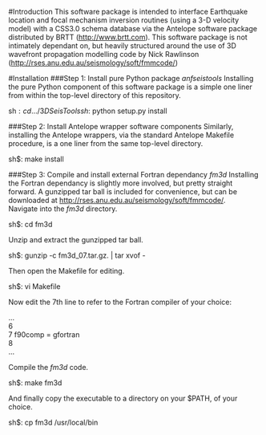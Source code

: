 #Introduction
This software package is intended to interface Earthquake location and 
focal mechanism inversion routines (using a 3-D velocity model) with a 
CSS3.0 schema database via the Antelope software package distributed by 
BRTT (http://www.brtt.com). This software package is not intimately 
dependant on, but heavily structured around the use of 3D wavefront 
propagation modelling code by Nick Rawlinson 
(http://rses.anu.edu.au/seismology/soft/fmmcode/)

#Installation
###Step 1: Install pure Python package *anfseistools*
Installing the pure Python component of this software package is a simple 
one liner from within the top-level directory of this repository.

sh$: cd .../3DSeisTools  
sh$: python setup.py install

###Step 2: Install Antelope wrapper software components
Similarly, installing the Antelope wrappers, via the standard Antelope 
Makefile procedure, is a one liner from the same top-level directory.

sh$: make install

###Step 3: Compile and install external Fortran dependancy *fm3d*
Installing the Fortran dependancy is slightly more involved, but pretty 
straight forward. A gunzipped tar ball is included for convenience, but 
can be downloaded at http://rses.anu.edu.au/seismology/soft/fmmcode/.  
Navigate into the *fm3d* directory.
  
sh$: cd fm3d
  
Unzip and extract the gunzipped tar ball.
  
sh$: gunzip -c fm3d\_07.tar.gz. | tar xvof -
  
Then open the Makefile for editing.
  
sh$: vi Makefile
  
Now edit the 7th line to refer to the Fortran compiler of your choice:
  
...  
6  
7  f90comp = gfortran  
8  
...
  
Compile the *fm3d* code.
  
sh$: make fm3d
  
And finally copy the executable to a directory on your $PATH, of your 
choice.
  
sh$: cp fm3d /usr/local/bin
